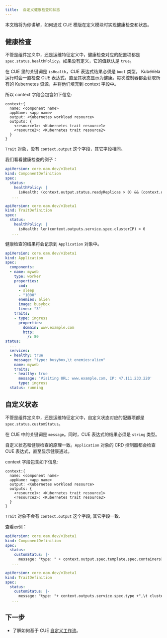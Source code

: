 ```yaml
---
title:  自定义健康检查和状态
---
```


本文档将为你讲解，如何通过 CUE 模版在定义模块时实现健康检查和状态。

## 健康检查

不管是组件定义中，还是运维特征定义中，健康检查对应的配置项都是 `spec.status.healthPolicy`。如果没有定义，它的值默认是 `true`。

在 CUE 里的关键词是 `isHealth`，CUE 表达式结果必须是 `bool` 类型。
KubeVela 运行时会一直检查 CUE 表达式，直至其状态显示为健康。每次控制器都会获取所有的 Kubernetes 资源，并将他们填充到 context 字段中。

所以 context 字段会包含如下信息:

```cue
context:{
  name: <component name>
  appName: <app name>
  output: <Kubernetes workload resource>
  outputs: {
    <resource1>: <Kubernetes trait resource1>
    <resource2>: <Kubernetes trait resource2>
  }
}
```
`Trait` 对象，没有 `context.output` 这个字段，其它字段相同。

我们看看健康检查的例子：

```yaml
apiVersion: core.oam.dev/v1beta1
kind: ComponentDefinition
spec:
  status:
    healthPolicy: |
      isHealth: (context.output.status.readyReplicas > 0) && (context.output.status.readyReplicas == context.output.status.replicas)
   ...
```

```yaml
apiVersion: core.oam.dev/v1beta1
kind: TraitDefinition
spec:
  status:
    healthPolicy: |
      isHealth: len(context.outputs.service.spec.clusterIP) > 0
   ...
```

健康检查的结果将会记录到 `Application` 对象中。

```yaml
apiVersion: core.oam.dev/v1beta1
kind: Application
spec:
  components:
  - name: myweb
    type: worker    
    properties:
      cmd:
      - sleep
      - "1000"
      enemies: alien
      image: busybox
      lives: "3"
    traits:
    - type: ingress
      properties:
        domain: www.example.com
        http:
          /: 80
status:
  ...
  services:
  - healthy: true
    message: "type: busybox,\t enemies:alien"
    name: myweb
    traits:
    - healthy: true
      message: 'Visiting URL: www.example.com, IP: 47.111.233.220'
      type: ingress
  status: running
```

## 自定义状态

不管是组件定义中，还是运维特征定义中，自定义状态对应的配置项都是 `spec.status.customStatus`。

在 CUE 中的关键词是 `message`。同时，CUE 表达式的结果必须是 `string` 类型。

自定义状态和健康检查的原理一致。`Application` 对象的 CRD 控制器都会检查 CUE 表达式，直至显示健康通过。

context 字段包含如下信息:

```cue
context:{
  name: <component name>
  appName: <app name>
  output: <Kubernetes workload resource>
  outputs: {
    <resource1>: <Kubernetes trait resource1>
    <resource2>: <Kubernetes trait resource2>
  }
}
```

`Trait` 对象不会有 `context.output` 这个字段, 其它字段一致.

查看示例：

```yaml
apiVersion: core.oam.dev/v1beta1
kind: ComponentDefinition
spec:
  status:
    customStatus: |-
      message: "type: " + context.output.spec.template.spec.containers[0].image + ",\t enemies:" + context.outputs.gameconfig.data.enemies
   ...
```

```yaml
apiVersion: core.oam.dev/v1beta1
kind: TraitDefinition
spec:
  status:
    customStatus: |-
      message: "type: "+ context.outputs.service.spec.type +",\t clusterIP:"+ context.outputs.service.spec.clusterIP+",\t ports:"+ "\(context.outputs.service.spec.ports[0].port)"+",\t domain"+context.outputs.ingress.spec.rules[0].host
   ...
```

## 下一步

* 了解如何基于 CUE  [自定义工作流](../workflow/workflow)。